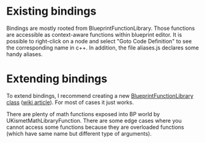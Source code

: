 # Existing bindings

Bindings are mostly rooted from BlueprintFunctionLibrary. Those functions are accessible as context-aware functions within blueprint editor. 
It is possible to right-click on a node and select "Goto Code Definition" to see the corresponding name in c++. In addition, the file aliases.js declares some handy aliases.

# Extending bindings
To extend bindings, I recommend creating a new [BlueprintFunctionLibrary class](https://docs.unrealengine.com/latest/INT/Programming/BlueprintFunctionLibraries/) ([wiki article](https://wiki.unrealengine.com/Blueprint_Function_Library,_Create_Your_Own_to_Share_With_Others)). For most of cases it just works.

There are plenty of math functions exposed into BP world by UKismetMathLibraryFunction. There are some edge cases where you cannot access some functions because they are overloaded functions (which have same name but different type of arguments).